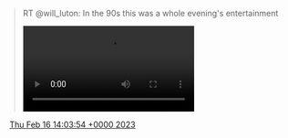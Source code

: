 > RT @will\_luton: In the 90s this was a whole evening's entertainment 
> 
> <video controls><source src="../../media/1626220833088876544-FlkHP43XkAENasp.mp4">Your browser does not support the video tag.</video>

<img src="../../media/tweet.ico" width="12" /> [Thu Feb 16 14:03:54 +0000 2023](https://twitter.com/DromerDenker/status/1626220833088876544)